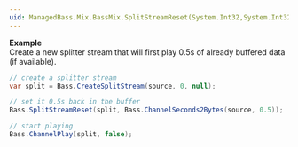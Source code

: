 ```yaml
---
uid: ManagedBass.Mix.BassMix.SplitStreamReset(System.Int32,System.Int32)
---
```


**Example**  
Create a new splitter stream that will first play 0.5s of already buffered data (if available).

```csharp
// create a splitter stream
var split = Bass.CreateSplitStream(source, 0, null);

// set it 0.5s back in the buffer
Bass.SplitStreamReset(split, Bass.ChannelSeconds2Bytes(source, 0.5));

// start playing
Bass.ChannelPlay(split, false);
```